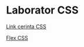 # Laborator CSS

[Link cerinta CSS](https://www.cs.ubbcluj.ro/~bufny/programare-web/laborator-css/)

[Flex CSS](https://css-tricks.com/snippets/css/a-guide-to-flexbox/)

